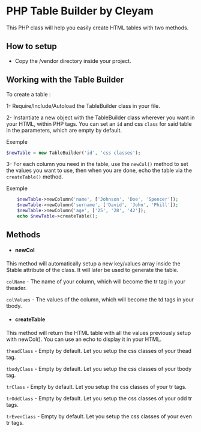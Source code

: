 # **PHP Table Builder by Cleyam**

This PHP class will help you easily create HTML tables with two methods.

## **How to setup**

* Copy the /vendor directory inside your project.


## **Working with the Table Builder**

To create a table :

1-  Require/Include/Autoload the TableBuilder class in your file.

2-	Instantiate a new object with the TableBuilder class wherever you want in your HTML, within PHP tags. You can set an `id` and css `class` for said table in the parameters, which are empty by default.

Exemple
```php
$newTable = new TableBuilder('id', 'css classes');
```
 
3-	For each column you need in the table, use the `newCol()` method to set the values you want to use, then when you are done, echo the table via the `createTable()` method.

Exemple
```php
    $newTable->newColumn('name', ['Johnson', 'Doe', 'Spencer']);
    $newTable->newColumn('surname', ['David', 'John', 'Phill']);
    $newTable->newColumn('age', ['25', '28', '42']);
    echo $newTable->createTable();
```


## **Methods**

* #### newCol
This method will automatically setup a new key/values array inside the $table attribute of the class. It will later be used to generate the table.

`colName` - The name of your column, which will become the tr tag in your theader.

`colValues` - The values of the column, which will become the td tags in your tbody.


* #### createTable
This method will return the HTML table with all the values previously setup with newCol(). You can use an echo to display it in your HTML.

`theadClass` - Empty by default. Let you setup the css classes of your thead tag.

`tbodyClass` - Empty by default. Let you setup the css classes of your tbody tag.

`trClass` - Empty by default. Let you setup the css classes of your tr tags.

`trOddClass` - Empty by default. Let you setup the css classes of your odd tr tags.

`trEvenClass` - Empty by default. Let you setup the css classes of your even tr tags.
